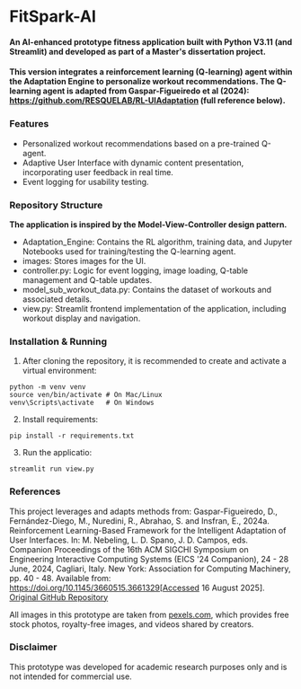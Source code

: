 # FitSpark-AI
#### An AI-enhanced prototype fitness application built with Python V3.11 (and Streamlit) and developed as part of a Master's dissertation project. 

#### This version integrates a reinforcement learning (Q-learning) agent within the Adaptation Engine to personalize workout recommendations. The Q-learning agent is adapted from Gaspar-Figueiredo et al (2024): https://github.com/RESQUELAB/RL-UIAdaptation (full reference below). 

### Features 
- Personalized workout recommendations based on a pre-trained Q-agent. 
- Adaptive User Interface with dynamic content presentation, incorporating user feedback in real time. 
- Event logging for usability testing. 

### Repository Structure
**The application is inspired by the Model-View-Controller design pattern.**
- Adaptation_Engine: Contains the RL algorithm, training data, and Jupyter Notebooks used for training/testing the Q-learning agent. 
- images: Stores images for the UI. 
- controller.py: Logic for event logging, image loading, Q-table management and Q-table updates. 
- model_sub_workout_data.py: Contains the dataset of workouts and associated details. 
- view.py: Streamlit frontend implementation of the application, including workout display and navigation. 

### Installation & Running
1. After cloning the repository, it is recommended to create and activate a virtual environment:   
```
python -m venv venv
source ven/bin/activate # On Mac/Linux
venv\Scripts\activate   # On Windows
```

2. Install requirements:  
```
pip install -r requirements.txt
```  

3. Run the applicatio:  
```
streamlit run view.py
```

### References
This project leverages and adapts methods from:
Gaspar-Figueiredo, D.,  Fernández-Diego, M., Nuredini, R., Abrahao, S. and Insfran, E., 2024a. Reinforcement Learning-Based Framework for the Intelligent Adaptation of User Interfaces. In: M. Nebeling, L. D. Spano, J. D. Campos, eds. Companion Proceedings of the 16th ACM SIGCHI Symposium on Engineering Interactive Computing Systems (EICS '24 Companion), 24 - 28 June, 2024, Cagliari, Italy. New York: Association for Computing Machinery, pp. 40 - 48. Available from: https://doi.org/10.1145/3660515.3661329[Accessed 16 August 2025]. 
[Original GitHub Repository](https://github.com/RESQUELAB/RL-UIAdaptation)

All images in this prototype are taken from [pexels.com](https://www.pexels.com/), which provides free stock photos, royalty-free images, and videos shared by creators. 

### Disclaimer
This prototype was developed for academic research purposes only and is not intended for commercial use. 





